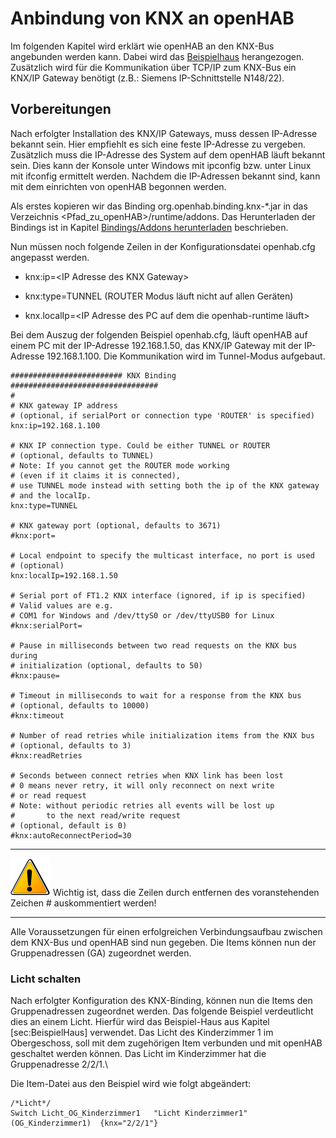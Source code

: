 Anbindung von KNX an openHAB
============================

Im folgenden Kapitel wird erklärt wie openHAB an den KNX-Bus angebunden werden kann. Dabei wird das [Beispielhaus](#Beispiel--Visualisierung-Haus) herangezogen. Zusätzlich wird für die Kommunikation über TCP/IP zum
KNX-Bus ein KNX/IP Gateway benötigt (z.B.: Siemens
IP-Schnittstelle N148/22).

Vorbereitungen
--------------

Nach erfolgter Installation des KNX/IP Gateways, muss dessen IP-Adresse
bekannt sein. Hier empfiehlt es sich eine feste IP-Adresse zu vergeben.
Zusätzlich muss die IP-Adresse des System auf dem openHAB läuft bekannt
sein. Dies kann der Konsole unter Windows mit ipconfig bzw. unter Linux
mit ifconfig ermittelt werden. Nachdem die IP-Adressen bekannt sind,
kann mit dem einrichten von openHAB begonnen werden.   

Als erstes kopieren wir das Binding org.openhab.binding.knx-\*.jar in
das Verzeichnis <Pfad_zu_openHAB>/runtime/addons. Das Herunterladen
der Bindings ist in Kapitel [Bindings/Addons herunterladen](#BINDING-Addons-herunterladen) beschrieben.  

Nun müssen noch folgende Zeilen in der Konfigurationsdatei openhab.cfg
angepasst werden.

-   knx:ip=\<IP Adresse des KNX Gateway\>

-   knx:type=TUNNEL (ROUTER Modus läuft nicht auf allen Geräten)

-   knx.localIp=\<IP Adresse des PC auf dem die openhab-runtime läuft\>

Bei dem Auszug der folgenden Beispiel openhab.cfg, läuft openHAB auf
einem PC mit der IP-Adresse 192.168.1.50, das KNX/IP Gateway mit der
IP-Adresse 192.168.1.100. Die Kommunikation wird im Tunnel-Modus
aufgebaut.

    ######################### KNX Binding #################################
    #
    # KNX gateway IP address 
    # (optional, if serialPort or connection type 'ROUTER' is specified)
    knx:ip=192.168.1.100
    
    # KNX IP connection type. Could be either TUNNEL or ROUTER
    # (optional, defaults to TUNNEL)
    # Note: If you cannot get the ROUTER mode working
    # (even if it claims it is connected), 
    # use TUNNEL mode instead with setting both the ip of the KNX gateway
    # and the localIp.
    knx:type=TUNNEL
    
    # KNX gateway port (optional, defaults to 3671)
    #knx:port=
    
    # Local endpoint to specify the multicast interface, no port is used
    # (optional)
    knx:localIp=192.168.1.50
    
    # Serial port of FT1.2 KNX interface (ignored, if ip is specified)
    # Valid values are e.g.
    # COM1 for Windows and /dev/ttyS0 or /dev/ttyUSB0 for Linux
    #knx:serialPort=
    
    # Pause in milliseconds between two read requests on the KNX bus during
    # initialization (optional, defaults to 50)
    #knx:pause=
    
    # Timeout in milliseconds to wait for a response from the KNX bus
    # (optional, defaults to 10000)
    #knx:timeout
    
    # Number of read retries while initialization items from the KNX bus
    # (optional, defaults to 3)
    #knx:readRetries
    
    # Seconds between connect retries when KNX link has been lost
    # 0 means never retry, it will only reconnect on next write
    # or read request
    # Note: without periodic retries all events will be lost up
    #       to the next read/write request
    # (optional, default is 0)
    #knx:autoReconnectPeriod=30


* * * * *
![Hinweis!](images/Warning.png "Hinweis! Konfiguration Bindings in der openhab.cfg")
Wichtig ist, dass die Zeilen durch entfernen des voranstehenden Zeichen
\# auskommentiert werden!

* * * * *

Alle Voraussetzungen für einen erfolgreichen Verbindungsaufbau zwischen dem KNX-Bus und openHAB sind nun gegeben. Die Items können nun der Gruppenadressen (GA) zugeordnet werden.

### Licht schalten

Nach erfolgter Konfiguration des KNX-Binding, können nun die Items den
Gruppenadressen zugeordnet werden. Das folgende Beispiel verdeutlicht
dies an einem Licht. Hierfür wird das Beispiel-Haus aus Kapitel
[sec:BeispielHaus] verwendet. Das Licht des Kinderzimmer 1 im
Obergeschoss, soll mit dem zugehörigen Item verbunden und mit openHAB
geschaltet werden können. Das Licht im Kinderzimmer hat die
Gruppenadresse 2/2/1.\

Die Item-Datei aus den Beispiel wird wie folgt abgeändert:

    /*Licht*/
    Switch Licht_OG_Kinderzimmer1	"Licht Kinderzimmer1"	(OG_Kinderzimmer1)	{knx="2/2/1"}

